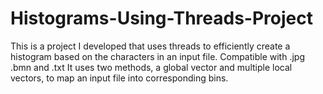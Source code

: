 # Histograms-Using-Threads-Project
This is a project I developed that uses threads to efficiently create a histogram based on the characters in an input file. Compatible with .jpg .bmn and .txt
It uses two methods, a global vector and multiple local vectors, to map an input file into corresponding bins. 
